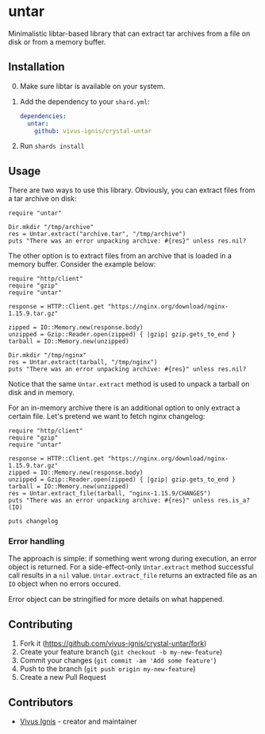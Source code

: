 # untar

Minimalistic libtar-based library that can extract tar archives from
a file on disk or from a memory buffer.

## Installation

0. Make sure libtar is available on your system.

1. Add the dependency to your `shard.yml`:

   ```yaml
   dependencies:
     untar:
       github: vivus-ignis/crystal-untar
   ```

2. Run `shards install`

## Usage

There are two ways to use this library. Obviously, you can extract
files from a tar archive on disk:

```crystal
require "untar"

Dir.mkdir "/tmp/archive"
res = Untar.extract("archive.tar", "/tmp/archive")
puts "There was an error unpacking archive: #{res}" unless res.nil?
```

The other option is to extract files from an archive that is loaded in
a memory buffer. Consider the example below:

```crystal
require "http/client"
require "gzip"
require "untar"

response = HTTP::Client.get "https://nginx.org/download/nginx-1.15.9.tar.gz"

zipped = IO::Memory.new(response.body)
unzipped = Gzip::Reader.open(zipped) { |gzip| gzip.gets_to_end }
tarball = IO::Memory.new(unzipped)

Dir.mkdir "/tmp/nginx"
res = Untar.extract(tarball, "/tmp/nginx")
puts "There was an error unpacking archive: #{res}" unless res.nil?
```

Notice that the same `Untar.extract` method is used to unpack a
tarball on disk and in memory.

For an in-memory archive there is an additional option to only extract
a certain file. Let's pretend we want to fetch nginx changelog:

```crystal
require "http/client"
require "gzip"
require "untar"

response = HTTP::Client.get "https://nginx.org/download/nginx-1.15.9.tar.gz"
zipped = IO::Memory.new(response.body)
unzipped = Gzip::Reader.open(zipped) { |gzip| gzip.gets_to_end }
tarball = IO::Memory.new(unzipped)
res = Untar.extract_file(tarball, "nginx-1.15.9/CHANGES")
puts "There was an error unpacking archive: #{res}" unless res.is_a?(IO)

puts changelog
```

### Error handling

The approach is simple: if something went wrong during execution, an
error object is returned. For a side-effect-only `Untar.extract`
method successful call results in a `nil` value. `Untar.extract_file`
returns an extracted file as an `IO` object when no errors occured.

Error object can be stringified for more details on what happened.

## Contributing

1. Fork it (<https://github.com/vivus-ignis/crystal-untar/fork>)
2. Create your feature branch (`git checkout -b my-new-feature`)
3. Commit your changes (`git commit -am 'Add some feature'`)
4. Push to the branch (`git push origin my-new-feature`)
5. Create a new Pull Request

## Contributors

- [Vivus Ignis](https://github.com/vivus-ignis) - creator and maintainer

